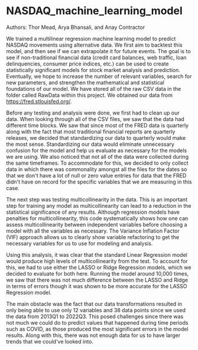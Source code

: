 # NASDAQ_machine_learning_model
Authors: Thor Mead, Arya Bhansali, and Anay Contractor

We trained a multilinear regression machine learning model to predict NASDAQ movements using alternative data. We first aim to backtest this model, and then see if we can extrapolate it for future events. The goal is to see if non-traditional financial data (credit card balances, web traffic, loan delinquencies, consumer price indices, etc.) can be used to create statistically significant models for stock market analysis and prediction. Eventually, we hope to increase the number of relevant variables, search for new parameters, and strengthen the mathematical and statistical foundations of our model. We have stored all of the raw CSV data in the folder called RawData within this project. We obtained our data from https://fred.stlouisfed.org/.

Before any testing and analysis were done, we first had to clean up our data. When looking through all of the CSV files, we saw that the data had different time blocks. We saw that since most of the FRED data is quarterly along with the fact that most traditional financial reports are quarterly releases, we decided that standardizing our data to quarterly would make the most sense. Standardizing our data would eliminate unnecessary confusion for the model and help us evaluate as necessary for the models we are using. We also noticed that not all of the data were collected during the same timeframes. To accommodate for this, we decided to only collect data in which there was commonality amongst all the files for the dates so that we don't have a lot of null or zero value entries for data that the FRED didn't have on record for the specific variables that we are measuring in this case. 

The next step was testing multicollinearity in the data. This is an important step for training any model as multicollinearity can lead to a reduction in the statistical significance of any results. Although regression models have penalties for multicollinearity, this code systematically shows how one can assess multicollinearity between independent variables before choosing a model with all the variables as necessary. The Variance Inflation Factor (VIF) approach allows us to clearly show variable refactoring to get the necessary variables for us to use for modeling and analysis.

Using this analysis, it was clear that the standard Linear Regression model would produce high levels of multicollinearity from the test. To account for this, we had to use either the LASSO or Ridge Regression models, which we decided to evaluate for both here. Running the model around 10,000 times, we saw that there was not much difference between the LASSO and Ridge in terms of errors though it was shown to be more accurate for the LASSO Regression model. 

The main obstacle was the fact that our data transformations resulted in only being able to use only 12 variables and 38 data points since we used the data from 2013Q1 to 2022Q3. This posed challenges since there was not much we could do to predict values that happened during time periods such as COVID, as those produced the most significant errors in the model results. Along with this, there was not enough data for us to have larger trends that we could've looked into.


 

